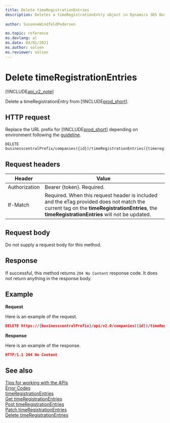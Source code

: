```yaml
---
title: Delete timeRegistrationEntries  
description: Deletes a timeRegistrationEntry object in Dynamics 365 Business Central.
 
author: SusanneWindfeldPedersen

ms.topic: reference
ms.devlang: al
ms.date: 04/01/2021
ms.author: solsen
ms.reviewer: solsen
---
```


# Delete timeRegistrationEntries

[!INCLUDE[api_v2_note](../../../includes/api_v2_note.md)]

Delete a timeRegistrationEntry from [!INCLUDE[prod_short](../../../includes/prod_short.md)].

## HTTP request
Replace the URL prefix for [!INCLUDE[prod_short](../../../includes/prod_short.md)] depending on environment following the [guideline](../../v2.0/endpoints-apis-for-dynamics.md).
```
DELETE businesscentralPrefix/companies({id})/timeRegistrationEntries({timeregistrationId})
```

## Request headers

|Header         |Value                     |
|---------------|--------------------------|
|Authorization  |Bearer {token}. Required. |
|If-Match       |Required. When this request header is included and the eTag provided does not match the current tag on the **timeRegistrationEntries**, the **timeRegistrationEntries** will not be updated. |

## Request body

Do not supply a request body for this method.

## Response

If successful, this method returns ```204 No Content``` response code. It does not return anything in the response body.

## Example

**Request**

Here is an example of the request.

```json
DELETE https://{businesscentralPrefix}/api/v2.0/companies({id})/timeRegistrationEntries({timeregistrationId})
```

**Response** 

Here is an example of the response. 

```json
HTTP/1.1 204 No Content
```


## See also
[Tips for working with the APIs](../../../developer/devenv-connect-apps-tips.md)  
[Error Codes](../dynamics-error-codes.md)  
[timeRegistrationEntries](../resources/dynamics_timeRegistrationEntry.md)  
[Get timeRegistrationEntries](dynamics_timeRegistrationEntry_get.md)  
[Post timeRegistrationEntries](dynamics_timeRegistrationEntry_create.md)  
[Patch timeRegistrationEntries](dynamics_timeRegistrationEntry_update.md)  
[Delete timeRegistrationEntries](dynamics_timeRegistrationEntry_delete.md)  
